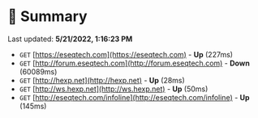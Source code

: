 # 📖 Summary
Last updated: **5/21/2022, 1:16:23 PM**

- `GET` [https://eseqtech.com](https://eseqtech.com) - **Up** (227ms)
- `GET` [http://forum.eseqtech.com](http://forum.eseqtech.com) - **Down** (60089ms)
- `GET` [http://hexp.net](http://hexp.net) - **Up** (28ms)
- `GET` [http://ws.hexp.net](http://ws.hexp.net) - **Up** (50ms)
- `GET` [http://eseqtech.com/infoline](http://eseqtech.com/infoline) - **Up** (145ms)
